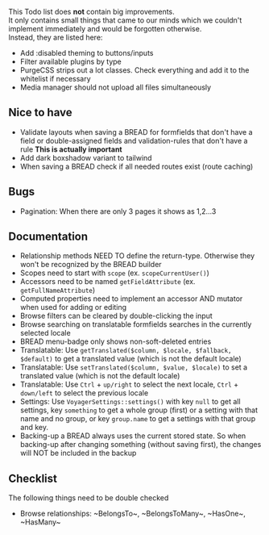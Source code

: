 This Todo list does **not** contain big improvements.  
It only contains small things that came to our minds which we couldn't implement immediately and would be forgotten otherwise.  
Instead, they are listed here:

- Add :disabled theming to buttons/inputs
- Filter available plugins by type
- PurgeCSS strips out a lot classes. Check everything and add it to the whitelist if necessary
- Media manager should not upload all files simultaneously

## Nice to have
- Validate layouts when saving a BREAD for formfields that don't have a field or double-assigned fields and validation-rules that don't have a rule **This is actually important**
- Add dark boxshadow variant to tailwind
- When saving a BREAD check if all needed routes exist (route caching)

## Bugs
- Pagination: When there are only 3 pages it shows as 1,2...3

## Documentation
- Relationship methods NEED TO define the return-type. Otherwise they won't be recognized by the BREAD builder
- Scopes need to start with `scope` (ex. `scopeCurrentUser()`)
- Accessors need to be named `getFieldAttribute` (ex. `getFullNameAttribute`)
- Computed properties need to implement an accessor AND mutator when used for adding or editing
- Browse filters can be cleared by double-clicking the input
- Browse searching on translatable formfields searches in the currently selected locale
- BREAD menu-badge only shows non-soft-deleted entries
- Translatable: Use `getTranslated($column, $locale, $fallback, $default)` to get a translated value (which is not the default locale)
- Translatable: Use `setTranslated($column, $value, $locale)` to set a translated value (which is not the default locale)
- Translatable: Use `Ctrl` + `up/right` to select the next locale, `Ctrl` + `down/left` to select the previous locale
- Settings: Use `VoyagerSettings::settings()` with key `null` to get all settings, key `something` to get a whole group (first) or a setting with that name and no group, or key `group.name` to get a settings with that group and key.
- Backing-up a BREAD always uses the current stored state. So when backing-up after changing something (without saving first), the changes will NOT be included in the backup

## Checklist
The following things need to be double checked

- Browse relationships: ~BelongsTo~, ~BelongsToMany~, ~HasOne~, ~HasMany~
